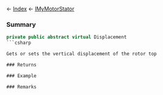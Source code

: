 ← [Index](Api-Index) ← [IMyMotorStator](Sandbox.ModAPI.Ingame.IMyMotorStator)

### Summary

```csharp
private public abstract virtual Displacement
```csharp

Gets or sets the vertical displacement of the rotor top

### Returns

### Example

### Remarks

